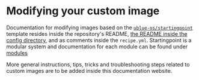 # Modifying your custom image

Documentation for modifying images based on the [`ublue-os/startingpoint`](https://github.com/ublue-os/startingpoint) template resides inside the repository's README, [the README inside the config directory](https://github.com/ublue-os/startingpoint/tree/template/config/README.md), and as comments inside the `recipe.yml`. Startingpoint is a modular system and documentation for each module can be found under [modules](modules/index.md)

More general instructions, tips, tricks and troubleshooting steps related to custom images are to be added inside this documentation website.